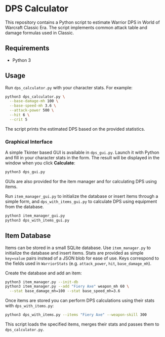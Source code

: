 # DPS Calculator

This repository contains a Python script to estimate Warrior DPS in World of Warcraft Classic Era. The script implements common attack table and damage formulas used in Classic.

## Requirements

- Python 3

## Usage

Run `dps_calculator.py` with your character stats. For example:

```bash
python3 dps_calculator.py \
  --base-damage-mh 100 \
  --base-speed-mh 3.6 \
  --attack-power 500 \
  --hit 6 \
  --crit 5
```

The script prints the estimated DPS based on the provided statistics.

### Graphical Interface

A simple Tkinter based GUI is available in `dps_gui.py`. Launch it with Python
and fill in your character stats in the form. The result will be displayed in
the window when you click **Calculate**:

```bash
python3 dps_gui.py
```

GUIs are also provided for the item manager and for calculating DPS using items.

Run `item_manager_gui.py` to initialize the database or insert items through a
simple form, and `dps_with_items_gui.py` to calculate DPS using equipment from
the database.

```bash
python3 item_manager_gui.py
python3 dps_with_items_gui.py
```

## Item Database

Items can be stored in a small SQLite database. Use `item_manager.py` to
initialize the database and insert items. Stats are provided as simple
`key=value` pairs instead of a JSON blob for ease of use. Keys correspond to
the fields used in `WarriorStats` (e.g. `attack_power`, `hit`,
`base_damage_mh`).

Create the database and add an item:

```bash
python3 item_manager.py --init-db
python3 item_manager.py --add "Fiery Axe" weapon_mh 60 \
  --stat base_damage_mh=100 --stat base_speed_mh=3.6
```

Once items are stored you can perform DPS calculations using their stats with
`dps_with_items.py`:

```bash
python3 dps_with_items.py --items "Fiery Axe" --weapon-skill 300
```

This script loads the specified items, merges their stats and passes them to
`dps_calculator.py`.
